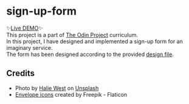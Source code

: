 # sign-up-form
✨[Live DEMO](https://elizabeth-github.github.io/sign-up-form/)✨  
This project is a part of [The Odin Project](https://www.theodinproject.com/) curriculum.  
In this project, I have designed and implemented a sign-up form for an imaginary service.  
The form has been designed according to the provided [design file](./sign-up-form.png).
## Credits

- Photo by [Halie West](https://unsplash.com/@haliewestphoto?utm_source=unsplash&utm_medium=referral&utm_content=creditCopyText) on [Unsplash](https://unsplash.com/photos/25xggax4bSA?utm_source=unsplash&utm_medium=referral&utm_content=creditCopyText)
- [Envelope icons](https://www.flaticon.com/free-icons/envelope) created by Freepik - Flaticon
